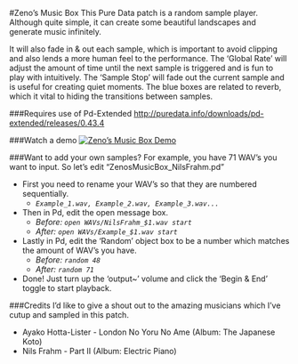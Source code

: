 #Zeno’s Music Box
This Pure Data patch is a random sample player. Although quite simple, it can create some beautiful landscapes and generate music infinitely.

It will also fade in & out each sample, which is important to avoid clipping and also lends a more human feel to the performance. The ‘Global Rate’ will adjust the amount of time until the next sample is triggered and is fun to play with intuitively. The ‘Sample Stop’ will fade out the current sample and is useful for creating quiet moments. The blue boxes are related to reverb, which it vital to hiding the transitions between samples.

###Requires use of Pd-Extended
http://puredata.info/downloads/pd-extended/releases/0.43.4

###Watch a demo
[![Zeno’s Music Box Demo](https://img.youtube.com/vi/lKmvMRn6uU0/0.jpg)](https://www.youtube.com/watch?v=lKmvMRn6uU0)

###Want to add your own samples?
For example, you have 71 WAV’s you want to input. So let’s edit “ZenosMusicBox_NilsFrahm.pd”
- First you need to rename your WAV’s so that they are numbered sequentially.
  - *`Example_1.wav, Example_2.wav, Example_3.wav...`*
- Then in Pd, edit the open message box.
  - *Before: `open WAVs/NilsFrahm_$1.wav start`*
  - *After: `open WAVs/Example_$1.wav start`*
- Lastly in Pd, edit the ‘Random’ object box to be a number which matches the amount of WAV’s you have.
  - *Before: `random 48`*
  - *After: `random 71`*
- Done! Just turn up the ‘output~’ volume and click the ‘Begin & End’ toggle to start playback.

###Credits
I’d like to give a shout out to the amazing musicians which I’ve cutup and sampled in this patch.
- Ayako Hotta-Lister - London No Yoru No Ame (Album: The Japanese Koto)
- Nils Frahm - Part II (Album: Electric Piano)
